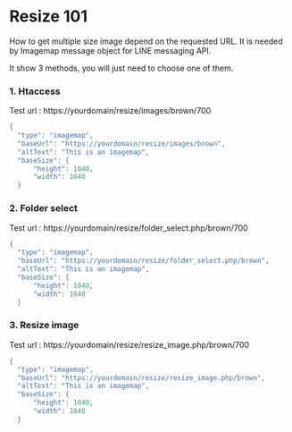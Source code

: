 # Resize 101

How to get multiple size image depend on the requested URL.
It is needed by Imagemap message object for LINE messaging API.

It show 3 methods, you will just need to choose one of them.

### 1. Htaccess
Test url : https://yourdomain/resize/images/brown/700
```java
{
  "type": "imagemap",
  "baseUrl": "https://yourdomain/resize/images/brown",
  "altText": "This is an imagemap",
  "baseSize": {
      "height": 1040,
      "width": 1040
  }
```
### 2. Folder select
Test url : https://yourdomain/resize/folder_select.php/brown/700
```java
{
  "type": "imagemap",
  "baseUrl": "https://yourdomain/resize/folder_select.php/brown",
  "altText": "This is an imagemap",
  "baseSize": {
      "height": 1040,
      "width": 1040
  }
```

### 3. Resize image
Test url : https://yourdomain/resize/resize_image.php/brown/700
```java
{
  "type": "imagemap",
  "baseUrl": "https://yourdomain/resize/resize_image.php/brown",
  "altText": "This is an imagemap",
  "baseSize": {
      "height": 1040,
      "width": 1040
  }
```
